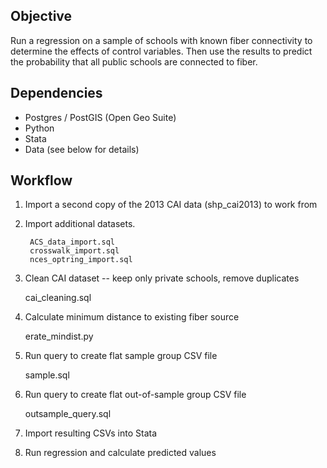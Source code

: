 Objective
--------------
Run a regression on a sample of schools with known fiber connectivity to determine the effects
of control variables. Then use the results to predict the probability that all public schools
are connected to fiber.

Dependencies
----------------
* Postgres / PostGIS (Open Geo Suite)
* Python
* Stata
* Data (see below for details)


Workflow
--------------
1) Import a second copy of the 2013 CAI data (shp_cai2013) to work from

2) Import additional datasets.

		ACS_data_import.sql
		crosswalk_import.sql
		nces_optring_import.sql

3) Clean CAI dataset -- keep only private schools, remove duplicates
  
    cai_cleaning.sql

4) Calculate minimum distance to existing fiber source
  
    erate_mindist.py

5) Run query to create flat sample group CSV file

    sample.sql

6) Run query to create flat out-of-sample group CSV file 

    outsample_query.sql

7) Import resulting CSVs into Stata

8) Run regression and calculate predicted values
